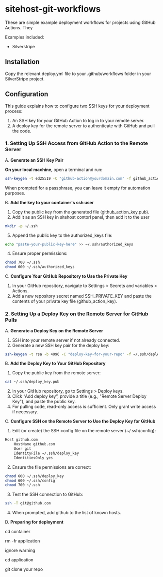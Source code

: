 # sitehost-git-workflows

These are simple example deployment workflows for projects using GitHub Actions. They

Examples included:

- Silverstripe

## Installation

Copy the relevant deploy.yml file to your .github/workflows folder in your SilverStripe project.

## Configuration

This guide explains how to configure two SSH keys for your deployment process:

1. An SSH key for your GitHub Action to log in to your remote server.
2. A deploy key for the remote server to authenticate with GitHub and pull the code.

### 1. Setting Up SSH Access from GitHub Action to the Remote Server

A. **Generate an SSH Key Pair**

**On your local machine**, open a terminal and run:

```bash
ssh-keygen -t ed25519 -C "github-action@yourdomain.com" -f github_action_key
```

When prompted for a passphrase, you can leave it empty for automation purposes.

B. **Add the key to your container's ssh user**

1.  Copy the public key from the generated file (github_action_key.pub).
2.  Add it as an SSH key in sitehost contorl panel, then add it to the user

```bash
mkdir -p ~/.ssh
```

5.  Append the public key to the authorized_keys file:

```bash
echo "paste-your-public-key-here" >> ~/.ssh/authorized_keys
```

4.  Ensure proper permissions:

```bash
chmod 700 ~/.ssh
chmod 600 ~/.ssh/authorized_keys
```

C. **Configure Your GitHub Repository to Use the Private Key**

1.  In your GitHub repository, navigate to Settings > Secrets and variables > Actions.
2.  Add a new repository secret named SSH_PRIVATE_KEY and paste the contents of your private key file (github_action_key).

### 2. Setting Up a Deploy Key on the Remote Server for GitHub Pulls

A. **Generate a Deploy Key on the Remote Server**

1.  SSH into your remote server if not already connected.
2.  Generate a new SSH key pair for the deploy key:

```bash
ssh-keygen -t rsa -b 4096 -C "deploy-key-for-your-repo" -f ~/.ssh/deploy_key
```

B. **Add the Deploy Key to Your GitHub Repository**

1. Copy the public key from the remote server:

```bash
cat ~/.ssh/deploy_key.pub
```

2. In your GitHub repository, go to Settings > Deploy keys.
3. Click “Add deploy key”, provide a title (e.g., "Remote Server Deploy Key"), and paste the public key.
4. For pulling code, read-only access is sufficient. Only grant write access if necessary.

C. **Configure SSH on the Remote Server to Use the Deploy Key for GitHub**

1. Edit (or create) the SSH config file on the remote server (~/.ssh/config):

```bash
Host github.com
    HostName github.com
    User git
    IdentityFile ~/.ssh/deploy_key
    IdentitiesOnly yes
```

2. Ensure the file permissions are correct:

```bash
chmod 600 ~/.ssh/deploy_key
chmod 600 ~/.ssh/config
chmod 700 ~/.ssh
```

3. Test the SSH connection to GitHub:

```bash
ssh -T git@github.com
```

4. When prompted, add github to the list of known hosts.

D. **Preparing for deployment**

cd container

rm -fr application

ignore warning

cd application

git clone your repo
